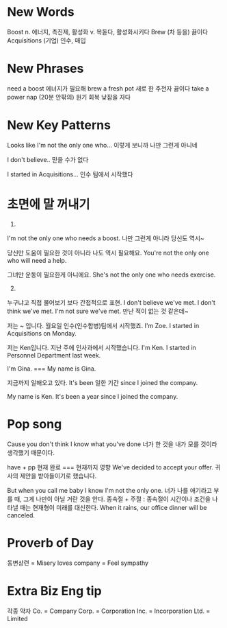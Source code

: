 # New Words
Boost n. 에너지, 촉진제, 활성화 v. 복돋다, 활성화시키다
Brew (차 등을) 끓이다
Acquisitions  (기업) 인수, 매입
# New Phrases
need a boost 에너지가 필요해
brew a fresh pot 새로 한 주전자 끓이다
take a power nap (20분 안팎의) 원기 회복 낮잠을 자다
# New Key Patterns
Looks like I'm not the only one who...
이렇게 보니까 나만 그런게 아니네

I don't believe..
믿을 수가 없다

I started in Acquisitions...
인수 팀에서 시작했다

# 초면에 말 꺼내기
1)
I'm not the only one who needs a boost.
나만 그런게 아니라 당신도 역시~

당신만 도움이 필요한 것이 아니라 나도 역시 필요해요.
You're not the only one who will need a help.

그녀만 운동이 필요한게 아니에요.
She's not the only one who needs exercise.

2)
누구냐고 직접 물어보기 보다 간접적으로 표현.
I don't believe we've met.
I don't think we've met.
I'm not sure we've met.
만난 적이 없는 것 같은데~

저는 ~ 입니다. 월요일 인수(인수합병)팀에서 시작했죠.
I'm Zoe. I started in Acquisitions on Monday.

저는 Ken입니다. 지난 주에 인사과에서 시작했습니다.
I'm Ken. I started in Personnel Department last week.

I'm Gina. === My name is Gina.

지금까지 일해오고 있다.
It's been 일한 기간 since I joined the company.

My name is Ken.
It's been a year since I joined the company.

# Pop song
Cause you don't think I know what you've done
너가 한 것을 내가 모를 것이라 생각했기 때문이다.

have + pp 현재 완료 === 현재까지 영향
We've decided to accept your offer.
귀사의 제안을 받아들이기로 했습니다.

But when you call me baby I know I'm not the only one.
너가 나를 애기라고 부를 때, 그게 나만이 아닐 거란 것을 안다.
종속절 + 주절 : 종속절이 시간이나 조건을 나타낼 때는 현재형이 미래를 대신한다.
When it rains, our office dinner will be canceled.

# Proverb of Day
동변상련 = Misery loves company = Feel sympathy

# Extra Biz Eng tip
각종 약자
Co. = Company
Corp. = Corporation
Inc. = Incorporation
Ltd. = Limited